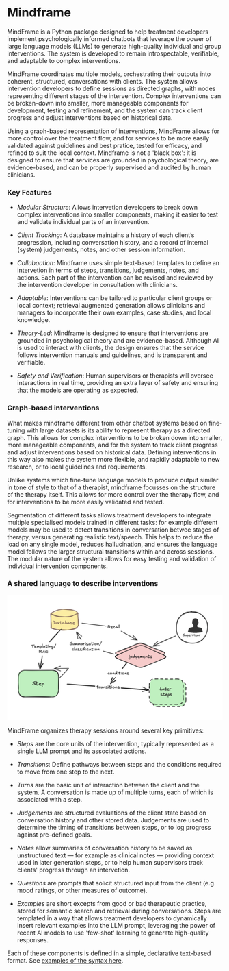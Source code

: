 # Mindframe

MindFrame is a Python package designed to help treatment developers implement psychologically informed chatbots that leverage the power of large language models (LLMs) to generate high-quality individual and group interventions. The system is developed to remain introspectable, verifiable, and adaptable to complex interventions.

MindFrame coordinates multiple models, orchestrating their outputs into coherent, structured, conversations with clients. The system allows intervention developers to define sessions as directed graphs, with nodes representing different stages of the intervention. Complex interventions can be broken-down into smaller, more manageable components for development, testing and refinement, and the system can track client progress and adjust interventions based on historical data.

Using a graph-based representation of interventions, MindFrame allows for more control over the treatment flow, and for services to be more easily validated against guidelines and best pratice, tested for efficacy, and refined to suit the local context. Mindframe is not a 'black box': it is designed to ensure that services are grounded in psychological theory, are evidence-based, and can be properly supervised and audited by human clinicians.


<!-- For developers looking to setup a local instance of mindframe, see: https://github.com/benwhalley/mindframe-demo -->

### Key Features

- *Modular Structure*: Allows intervetion developers to break down complex interventions into smaller components, making it easier to test and validate individual parts of an intervention.

- *Client Tracking*: A database maintains a history of each client’s progression, including conversation history, and a record of internal (system) judgements, notes, and other session information.

- *Collaboation*: Mindframe uses simple text-based templates to define an intervetion in terms of steps, transitions, judgements, notes, and actions. Each part of the intervention can be revised and reviewed by the intervention developer in consultation with clinicians.

- *Adaptable*: Interventions can be tailored to particular client groups or local context; retrieval augmented generation allows clinicians and managers to incorporate their own examples, case studies, and local knowledge.

- *Theory-Led*: Mindframe is designed to ensure that interventions are grounded in psychological theory and are evidence-based. Although AI is used to interact with clients, the design ensures that the service follows intervention manuals and guidelines, and is transparent and verifiable.

- *Safety and Verification*: Human supervisors or therapists will oversee interactions in real time, providing an extra layer of safety and ensuring that the models are operating as expected.


### Graph-based interventions

What makes mindframe different from other chatbot systems based on fine-tuning with large datasets is its ability to represent therapy as a directed graph. This allows for complex interventions to be broken down into smaller, more manageable components, and for the system to track client progress and adjust interventions based on historical data.  Defining interventions in this way also makes the system more flexible, and rapidly adaptable to new research, or to local guidelines and requirements.

Unlike systems which fine-tune language models to produce output similar in tone of style to that of a therapist, mindframe focusses on the structure of the therapy itself. This allows for more control over the therapy flow, and for interventions to be more easily validated and tested.

Segmentation of different tasks allows treatment developers to integrate multiple specialised models trained in different tasks: for example different models may be used to detect transitions in conversation betwee stages of therapy, versus generating realistic text/speech. This helps to reduce the load on any single model, reduces hallucination, and ensures the language model follows the larger structural transitions within and across sessions. The modular nature of the system allows for easy testing and validation of individual intervention components.



### A shared language to describe interventions

![](docs/steps.png)


MindFrame organizes therapy sessions around several key primitives:

- *Steps* are the core units of the intervention, typically represented as a single LLM prompt and its associated actions.

- *Transitions*: Define pathways between steps and the conditions required to move from one step to the next.

- *Turns* are the basic unit of interaction between the client and the system. A conversation is made up of multiple turns, each of which is associated with a step.

- *Judgements* are structured evaluations of the client state based on conversation history and other stored data. Judgements are used to determine the timing of transitions between steps, or to log progress against pre-defined goals.

- *Notes* allow summaries of conversation history to be saved as unstructured text — for example as clinical notes — providing context used in later generation steps, or to help human supervisors track clients' progress through an intervetion.

- *Questions* are prompts that solicit structured input from the client (e.g. mood ratings, or other measures of outcome).

- *Examples* are short excepts from good or bad therapeutic practice, stored for semantic search and retrieval during conversations. Steps are templated in a way that allows treatment developers to dynamically insert relevant examples into the LLM prompt, leveraging the power of recent AI models to use 'few-shot' learning to generate high-quality responses.

Each of these components is defined in a simple, declarative text-based format. See [examples of the syntax here](docs/syntax.md).